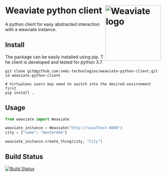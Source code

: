 # Weaviate python client  <img alt='Weaviate logo' src='https://raw.githubusercontent.com/semi-technologies/weaviate/19de0956c69b66c5552447e84d016f4fe29d12c9/docs/assets/weaviate-logo.png' width='180' align='right' />

A python client for easy abstracted interaction with a weaviate instance.

## Install

The package can be easily installed using pip. The client is developed and tested for python 3.7. 

```shell script
git clone git@github.com:semi-technologies/weaviate-python-client.git
cd weaviate-python-client

# Virtualenv users may need to switch into the desired environment first
pip install .
```

## Usage

```python
from weaviate import Weaviate

weaviate_instance = Weaviate("http://localhost:8080")
city = {"name": "Amsterdam"}

weaviate_instance.create_thing(city, "City")
```

## Build Status

[![Build Status](https://travis-ci.com/semi-technologies/weaviate-python-client.svg?token=1qdvi3hJanQcWdqEstmy&branch=master)](https://travis-ci.com/semi-technologies/weaviate-python-client)


